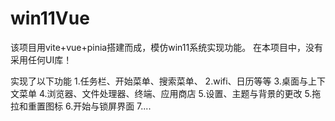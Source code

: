 # win11Vue
该项目用vite+vue+pinia搭建而成，模仿win11系统实现功能。
在本项目中，没有采用任何UI库！

实现了以下功能
 1.任务栏、开始菜单、搜索菜单、
 2.wifi、日历等等
 3.桌面与上下文菜单
 4.浏览器、文件处理器、终端、应用商店
 5.设置、主题与背景的更改
 5.拖拉和重置图标
 6.开始与锁屏界面
 7....

